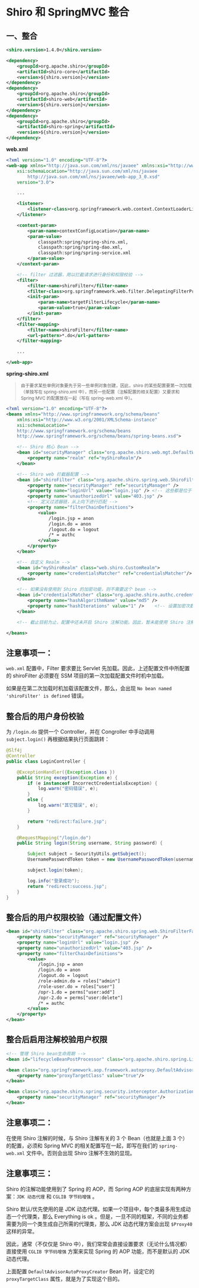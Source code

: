 # Shiro 和 SpringMVC 整合

## 一、整合

```xml
<shiro.version>1.4.0</shiro.version>
```

```xml
<dependency>
    <groupId>org.apache.shiro</groupId>
    <artifactId>shiro-core</artifactId>
    <version>${shiro.version}</version>
</dependency>
<dependency>
    <groupId>org.apache.shiro</groupId>
    <artifactId>shiro-web</artifactId>
    <version>${shiro.version}</version>
</dependency>
<dependency>
    <groupId>org.apache.shiro</groupId>
    <artifactId>shiro-spring</artifactId>
    <version>${shiro.version}</version>
</dependency>
```

**web.xml**

```xml
<?xml version="1.0" encoding="UTF-8"?>
<web-app xmlns="http://java.sun.com/xml/ns/javaee" xmlns:xsi="http://www.w3.org/2001/XMLSchema-instance"
    xsi:schemaLocation="http://java.sun.com/xml/ns/javaee
        http://java.sun.com/xml/ns/javaee/web-app_3_0.xsd"
    version="3.0">

    ...

    <listener>
        <listener-class>org.springframework.web.context.ContextLoaderListener</listener-class>
    </listener>

    <context-param>
        <param-name>contextConfigLocation</param-name>
        <param-value>
            classpath:spring/spring-shiro.xml,
            classpath:spring/spring-dao.xml,
            classpath:spring/spring-service.xml
        </param-value>
    </context-param>

    <!-- filter 过滤器，用以拦截请求进行身份和权限校验 -->
    <filter>
        <filter-name>shiroFilter</filter-name>
        <filter-class>org.springframework.web.filter.DelegatingFilterProxy</filter-class>
        <init-param>
            <param-name>targetFilterLifecycle</param-name>
            <param-value>true</param-value>
        </init-param>
    </filter>
    <filter-mapping>
        <filter-name>shiroFilter</filter-name>
        <url-pattern>*.do</url-pattern>
    </filter-mapping>

    ...

</web-app>
```

**spring-shiro.xml**

> <small>由于要求某些单例对象要先于另一些单例对象创建，因此，shiro 的某些配置要第一次加载（单独写在 spring-shiro.xml 中），而另一些配置（注解配置的相关配置）又要求和 Spring MVC 的配置放在一起（写在 spring-web.xml 中）。</small>

```xml
<?xml version="1.0" encoding="UTF-8"?>
<beans xmlns="http://www.springframework.org/schema/beans"
    xmlns:xsi="http://www.w3.org/2001/XMLSchema-instance"
    xsi:schemaLocation="
    http://www.springframework.org/schema/beans
    http://www.springframework.org/schema/beans/spring-beans.xsd">

    <!-- Shiro 核心 Bean -->
    <bean id="securityManager" class="org.apache.shiro.web.mgt.DefaultWebSecurityManager">
        <property name="realm" ref="myShiroRealm"/>
    </bean>

    <!-- Shiro web 拦截器配置 -->
    <bean id="shiroFilter" class="org.apache.shiro.spring.web.ShiroFilterFactoryBean">
        <property name="securityManager" ref="securityManager" />
        <property name="loginUrl" value="login.jsp" /> <!-- 这些都是位于 context-path 之后的 url 路径（不一定是 jsp 路径）。可以不用指定 / -->
        <property name="unauthorizedUrl" value="403.jsp" />
        <!-- 定义过滤器链，从上向下进行匹配 -->
        <property name="filterChainDefinitions">
            <value>
                /login.jsp = anon
                /login.do = anon
                /logout.do = logout
                /* = authc
            </value>
        </property>
    </bean>

    <!-- 自定义 Realm -->
    <bean id="myShiroRealm" class="web.shiro.CustomRealm">
        <property name="credentialsMatcher" ref="credentialsMatcher"/>
    </bean>

    <!-- 如果没有使用到 Shiro 的加密功能，则不需要这个 bean -->
    <bean id="credentialsMatcher" class="org.apache.shiro.authc.credential.HashedCredentialsMatcher">
        <property name="hashAlgorithmName" value="md5" />
        <property name="hashIterations" value="1" />    <!-- 设置加密次数 -->
    </bean>

    <!-- 截止目前为止，配置中还未开启 Shiro 注解功能。因此，暂未能使用 Shiro 注解功能，只能通过 XML 进行 URL 配置。 -->

</beans>
```



## 注意事项一：

`web.xml` 配置中，Filter 要求要比 Servlet 先加载。因此，上述配置文件中所配置的 shiroFilter 必须要在 SSM 项目的第一次加载配置文件时机中加载。

如果是在第二次加载时机加载该配置文件，那么，会出现 `No bean named 'shiroFilter' is defined` 错误。

## 整合后的用户身份校验

为 `/login.do` 提供一个 Controller，并在 Congroller 中手动调用 `subject.login()` 再根据结果执行页面跳转： 

```java
@Slf4j
@Controller
public class LoginController {

    @ExceptionHandler({Exception.class })
    public String exception(Exception e) {
        if (e instanceof IncorrectCredentialsException) {
            log.warn("密码错误", e);
        }
        else {
            log.warn("其它错误", e);
        }

        return "redirect:failure.jsp";
    }

    @RequestMapping("/login.do")
    public String login(String username, String password) {

        Subject subject = SecurityUtils.getSubject();
        UsernamePasswordToken token = new UsernamePasswordToken(username, password);

        subject.login(token);

        log.info("登录成功");
        return "redirect:success.jsp";
    }
}
```

## 整合后的用户权限校验（通过配置文件）

```xml
<bean id="shiroFilter" class="org.apache.shiro.spring.web.ShiroFilterFactoryBean">
    <property name="securityManager" ref="securityManager" />
    <property name="loginUrl" value="login.jsp" />
    <property name="unauthorizedUrl" value="403.jsp" />
    <property name="filterChainDefinitions">
        <value>
            /login.jsp = anon
            /login.do = anon
            /logout.do = logout
            /role-admin.do = roles["admin"]
            /role-user.do = roles["user"]
            /opr-1.do = perms["user:add"]
            /opr-2.do = perms["user:delete"]
            /* = authc
        </value>
    </property>
</bean>
```

## 整合后启用注解校验用户权限

```xml
<!-- 管理 Shiro bean生命周期 -->
<bean id="lifecycleBeanPostProcessor" class="org.apache.shiro.spring.LifecycleBeanPostProcessor"/>

<bean class="org.springframework.aop.framework.autoproxy.DefaultAdvisorAutoProxyCreator" depends-on="lifecycleBeanPostProcessor">
	<property name="proxyTargetClass" value="true"/>
</bean>

<bean class="org.apache.shiro.spring.security.interceptor.AuthorizationAttributeSourceAdvisor">
    <property name="securityManager" ref="securityManager"/>
</bean>
```



## 注意事项二：

在使用 Shiro 注解的时候，与 Shiro 注解有关的 3 个 Bean（也就是上面 3 个）的配置，必须和 Spring MVC 的相关配置写在一起，即写在我们的 `spring-web.xml` 文件中。否则会出现 Shiro 注解不生效的显现。



## 注意事项三：

Shiro 的注解功能使用到了 Spring 的 AOP，而 Spring AOP 的底层实现有两种方案：`JDK 动态代理` 和 `CGLIB 字节码增强` 。

Shiro 默认/优先使用的是 JDK 动态代理。如果一个项目中，每个类最多用生成动态一个代理类，那么 Everything is ok 。但是，一旦不同的框架，不同的业务都需要为同一个类生成自己所需的代理类，那么 JDK 动态代理方案会出现  `$Proxy40` 这样的异常。

因此，通常（不仅仅是 Shiro 中），我们常常会直接设置要求（无论什么情况都）直接使用 `CGLIB 字节码增强` 方案来实现 Spring 的 AOP 功能，而不是默认的 JDK 动态代理。

上面配置 `DefaultAdvisorAutoProxyCreator` Bean 时，设定它的 `proxyTargetClass` 属性，就是为了实现这个目的。





